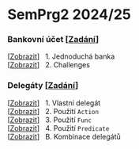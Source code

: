 # SemPrg2 2024/25

### Bankovní účet [[Zadání](https://github.com/hakenr/Programiste.CSharp/tree/master/BankingOop)]
[[Zobrazit](/simplebank/Program.cs)] &nbsp; 1. Jednoduchá banka<br>
[[Zobrazit](/simplebank/challenges)] &nbsp; 2. Challenges<br>

### Delegáty [[Zadání](https://github.com/ShadowMoonlight-MS/Programovani/tree/main/Progr2/XX_Deleg%C3%A1t)]
[[Zobrazit](/delegates/part1.cs)] &nbsp; 1. Vlastní delegát<br>
[[Zobrazit](/delegates/part2.cs)] &nbsp; 2. Použití `Action`<br>
[[Zobrazit](/delegates/part3.cs)] &nbsp; 3. Použití `Func`<br>
[[Zobrazit](/delegates/part4.cs)] &nbsp; 4. Použití `Predicate`<br>
[[Zobrazit](/delegates/bonus.cs)] &nbsp; B. Kombinace delegátů<br>
